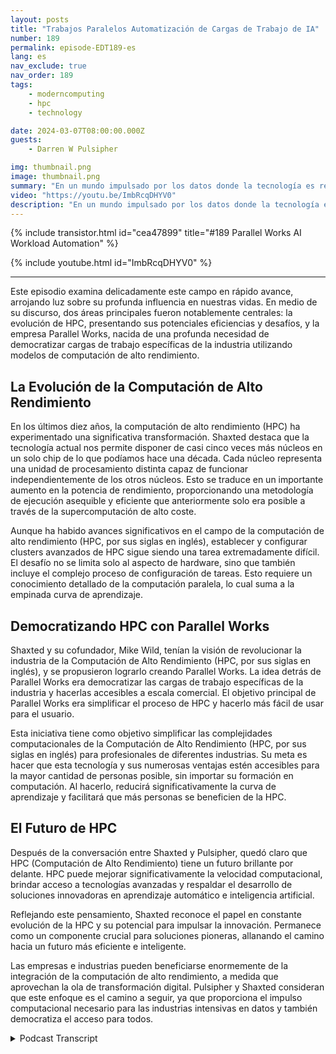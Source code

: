 ```yaml
---
layout: posts
title: "Trabajos Paralelos Automatización de Cargas de Trabajo de IA"
number: 189
permalink: episode-EDT189-es
lang: es
nav_exclude: true
nav_order: 189
tags:
    - moderncomputing
    - hpc
    - technology

date: 2024-03-07T08:00:00.000Z
guests:
    - Darren W Pulsipher

img: thumbnail.png
image: thumbnail.png
summary: "En un mundo impulsado por los datos donde la tecnología es rey, se está desarrollando una animada discusión entre Darren Pulsipher, presentador de Embracing Digital Transformation, y Matthew Shaxted, presidente de Parallel Works, navegando a través de la fascinante esfera de la Computación de Alto Rendimiento (HPC por sus siglas en inglés) y su monumental rol en el aprendizaje automático y la inteligencia artificial."
video: "https://youtu.be/ImbRcqDHYV0"
description: "En un mundo impulsado por los datos donde la tecnología es rey, se está desarrollando una animada discusión entre Darren Pulsipher, presentador de Embracing Digital Transformation, y Matthew Shaxted, presidente de Parallel Works, navegando a través de la fascinante esfera de la Computación de Alto Rendimiento (HPC por sus siglas en inglés) y su monumental rol en el aprendizaje automático y la inteligencia artificial."
---
```


<div>
{% include transistor.html id="cea47899" title="#189 Parallel Works AI Workload Automation" %}

{% include youtube.html id="ImbRcqDHYV0" %}
</div>

---

Este episodio examina delicadamente este campo en rápido avance, arrojando luz sobre su profunda influencia en nuestras vidas. En medio de su discurso, dos áreas principales fueron notablemente centrales: la evolución de HPC, presentando sus potenciales eficiencias y desafíos, y la empresa Parallel Works, nacida de una profunda necesidad de democratizar cargas de trabajo específicas de la industria utilizando modelos de computación de alto rendimiento.

## La Evolución de la Computación de Alto Rendimiento

En los últimos diez años, la computación de alto rendimiento (HPC) ha experimentado una significativa transformación. Shaxted destaca que la tecnología actual nos permite disponer de casi cinco veces más núcleos en un solo chip de lo que podíamos hace una década. Cada núcleo representa una unidad de procesamiento distinta capaz de funcionar independientemente de los otros núcleos. Esto se traduce en un importante aumento en la potencia de rendimiento, proporcionando una metodología de ejecución asequible y eficiente que anteriormente solo era posible a través de la supercomputación de alto coste.

Aunque ha habido avances significativos en el campo de la computación de alto rendimiento (HPC, por sus siglas en inglés), establecer y configurar clusters avanzados de HPC sigue siendo una tarea extremadamente difícil. El desafío no se limita solo al aspecto de hardware, sino que también incluye el complejo proceso de configuración de tareas. Esto requiere un conocimiento detallado de la computación paralela, lo cual suma a la empinada curva de aprendizaje.

## Democratizando HPC con Parallel Works

Shaxted y su cofundador, Mike Wild, tenían la visión de revolucionar la industria de la Computación de Alto Rendimiento (HPC, por sus siglas en inglés), y se propusieron lograrlo creando Parallel Works. La idea detrás de Parallel Works era democratizar las cargas de trabajo específicas de la industria y hacerlas accesibles a escala comercial. El objetivo principal de Parallel Works era simplificar el proceso de HPC y hacerlo más fácil de usar para el usuario.

Esta iniciativa tiene como objetivo simplificar las complejidades computacionales de la Computación de Alto Rendimiento (HPC, por sus siglas en inglés) para profesionales de diferentes industrias. Su meta es hacer que esta tecnología y sus numerosas ventajas estén accesibles para la mayor cantidad de personas posible, sin importar su formación en computación. Al hacerlo, reducirá significativamente la curva de aprendizaje y facilitará que más personas se beneficien de la HPC.

## El Futuro de HPC

Después de la conversación entre Shaxted y Pulsipher, quedó claro que HPC (Computación de Alto Rendimiento) tiene un futuro brillante por delante. HPC puede mejorar significativamente la velocidad computacional, brindar acceso a tecnologías avanzadas y respaldar el desarrollo de soluciones innovadoras en aprendizaje automático e inteligencia artificial.

Reflejando este pensamiento, Shaxted reconoce el papel en constante evolución de la HPC y su potencial para impulsar la innovación. Permanece como un componente crucial para soluciones pioneras, allanando el camino hacia un futuro más eficiente e inteligente.

Las empresas e industrias pueden beneficiarse enormemente de la integración de la computación de alto rendimiento, a medida que aprovechan la ola de transformación digital. Pulsipher y Shaxted consideran que este enfoque es el camino a seguir, ya que proporciona el impulso computacional necesario para las industrias intensivas en datos y también democratiza el acceso para todos.



<details>
<summary> Podcast Transcript </summary>

<p></p>

</details>
